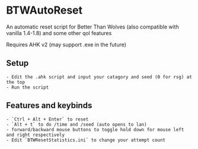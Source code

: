 # BTWAutoReset
 An automatic reset script for Better Than Wolves (also compatible with vanilla 1.4-1.8) and some other qol features

Requires AHK v2 (may support .exe in the future)

## Setup
	- Edit the .ahk script and input your catagory and seed (0 for rsg) at the top
	- Run the script
	
## Features and keybinds
	- `Ctrl + Alt + Enter` to reset
	- `Alt + t` to do /time and /seed (auto opens to lan)
	- forward/backward mouse buttons to toggle hold down for mouse left and right respectively
	- Edit `BTWResetStatistics.ini` to change your attempt count